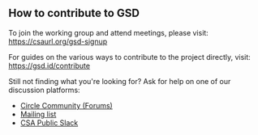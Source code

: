 ## How to contribute to GSD

To join the working group and attend meetings, please visit: https://csaurl.org/gsd-signup

For guides on the various ways to contribute to the project directly, visit: https://gsd.id/contribute

Still not finding what you're looking for? Ask for help on one of our discussion platforms:

- [Circle Community (Forums)](https://csaurl.org/gsd-circle)
- [Mailing list](https://csaurl.org/gsd-mailing-list)
- [CSA Public Slack](https://csaurl.org/csa-public-slack)
